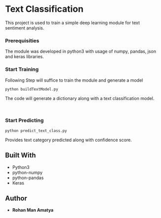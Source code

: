 <h1>Text Classification</h1>
<p>This project is used to train a simple deep learning module for text sentiment analysis.</p>

<h3>Prerequisities</h3>
<p>The module was developed in python3 with usage of numpy, pandas, json and keras libraries.</p>


<h3>Start Training</h3>
<p>Following Step will suffice to train the module and generate a model</p>
<pre>
<code>python buildTextModel.py</code></pre>
<p>The code will generate a dictionary along with a text classification model.
</p>


<br/>
<h3>Start Predicting</h3>
<pre>
<code>python predict_text_class.py</code></pre>
<p>Provides text category predicted along with confidence score.
</p>


<h2>Built With</h2>
<ul>
<li>Python3</li>
<li>python-numpy</li>
  <li>python-pandas</li>
<li>Keras</li>
</ul>

<h2>Author</h2>
<ul>
<li><strong>Rohan Man Amatya</strong></li>
</ul>